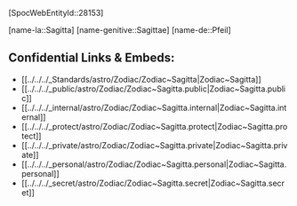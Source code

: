 ﻿---
confidential: public
isDeleted: false
isReadOnly: false
tags:
- astro/Zodiac
type: Zodiac
---

[SpocWebEntityId::28153]



[name-la::Sagitta]
[name-genitive::Sagittae]
[name-de::Pfeil]


## Confidential Links & Embeds: 
- [[../../../_Standards/astro/Zodiac/Zodiac~Sagitta|Zodiac~Sagitta]] 
- [[../../../_public/astro/Zodiac/Zodiac~Sagitta.public|Zodiac~Sagitta.public]] 
- [[../../../_internal/astro/Zodiac/Zodiac~Sagitta.internal|Zodiac~Sagitta.internal]] 
- [[../../../_protect/astro/Zodiac/Zodiac~Sagitta.protect|Zodiac~Sagitta.protect]] 
- [[../../../_private/astro/Zodiac/Zodiac~Sagitta.private|Zodiac~Sagitta.private]] 
- [[../../../_personal/astro/Zodiac/Zodiac~Sagitta.personal|Zodiac~Sagitta.personal]] 
- [[../../../_secret/astro/Zodiac/Zodiac~Sagitta.secret|Zodiac~Sagitta.secret]] 
